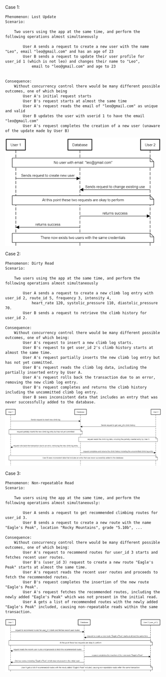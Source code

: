 Case 1: 
    
    Phenomenon: Lost Update
    Scenario:

        Two users using the app at the same time, and perform the following operations almost simultaneously

            User A sends a request to create a new user with the name "Leo", email "leo@gmail.com" and has an age of 23
            User B sends a request to update their user profile for user_id 1 (which is not leo) and changes their name to "Leo",
                email to "leo@gmail.com" and age to 23
                
        
    Consequence:
        Without concurrency control there would be many different possible outcomes, one of which being
            User A's initial request starts
            User B's request starts at almost the same time
            User A's request reads the email of "leo@gmail.com" as unique and valid
            User B updates the user with userid 1 to have the email "leo@gmail.com"
            User A's request completes the creation of a new user (unaware of the update made by User B)

![Alt text](concurrencyimg1.png)

Case 2: 

    Phenomenon: Dirty Read
    Scenario:

        Two users using the app at the same time, and perform the following operations almost simultaneously

            User A sends a request to create a new climb log entry with user_id 2, route_id 5, frequency 3, intensity 4, 
                heart_rate 120, systolic_pressure 110, diastolic_pressure 70.
            User B sends a request to retrieve the climb history for user_id 2.

    Consequence:
        Without concurrency control there would be many different possible outcomes, one of which being:
            User A's request to insert a new climb log starts.
            User B's request to get user_id 2's climb history starts at almost the same time.
            User A's request partially inserts the new climb log entry but has not yet committed.
            User B's request reads the climb log data, including the partially inserted entry by User A.
            User A's request rolls back the transaction due to an error, removing the new climb log entry.
            User B's request completes and returns the climb history including the uncommitted climb log entry.
            User B sees inconsistent data that includes an entry that was never successfully added to the database.

![Alt text](concurrencyimg2.png)

Case 3: 

    Phenomenon: Non-repeatable Read
    Scenario:

        Two users using the app at the same time, and perform the following operations almost simultaneously:

            User A sends a request to get recommended climbing routes for user_id 3.
            User B sends a request to create a new route with the name "Eagle's Peak", location "Rocky Mountains", grade "5.10b", ...

    Consequence:
        Without concurrency control there would be many different possible outcomes, one of which being:
            User A's request to recommend routes for user_id 3 starts and fetches recent user routes.
            User B's (user_id 3) request to create a new route "Eagle's Peak" starts at almost the same time.
            User A's request reads the recent user routes and proceeds to fetch the recommended routes.
            User B's request completes the insertion of the new route "Eagle's Peak".
            User A's request fetches the recommended routes, including the newly added "Eagle's Peak" which was not present in the initial read.
            User A gets a list of recommended routes with the newly added "Eagle's Peak" included, causing non-repeatable reads within the same transaction.

![Alt text](concurrencyimg3.png)
    

    